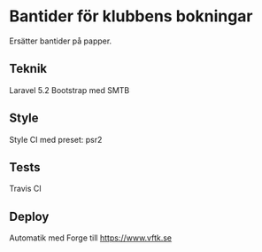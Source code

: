 # Bantider för klubbens bokningar

Ersätter bantider på papper.


## Teknik
Laravel 5.2
Bootstrap med SMTB

## Style
Style CI med preset: psr2

## Tests
Travis CI

## Deploy
Automatik med Forge till https://www.vftk.se

